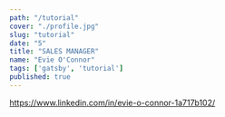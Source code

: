 ```yaml
---
path: "/tutorial"
cover: "./profile.jpg"
slug: "tutorial"
date: "5"
title: "SALES MANAGER"
name: "Evie O'Connor"
tags: ['gatsby', 'tutorial']
published: true
---
```

https://www.linkedin.com/in/evie-o-connor-1a717b102/
